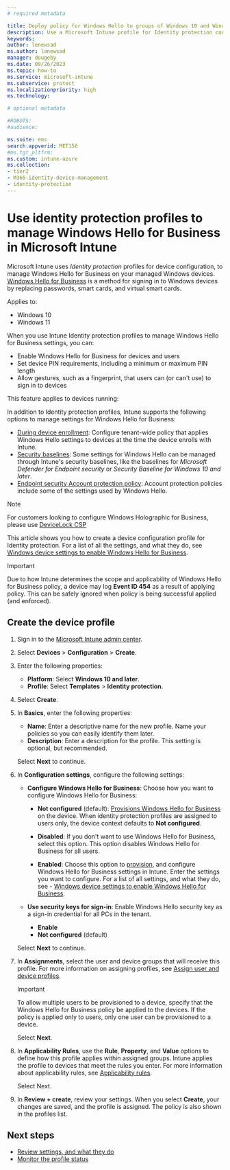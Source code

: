```yaml
---
# required metadata

title: Deploy policy for Windows Hello to groups of Windows 10 and Windows 11 devices in Microsoft Intune
description: Use a Microsoft Intune profile for Identity protection configure Windows Hello for Business on Windows devices.
keywords:
author: lenewsad
ms.author: lanewsad
manager: dougeby
ms.date: 09/26/2023
ms.topic: how-to
ms.service: microsoft-intune
ms.subservice: protect
ms.localizationpriority: high
ms.technology:

# optional metadata

#ROBOTS:
#audience:

ms.suite: ems
search.appverid: MET150
#ms.tgt_pltfrm:
ms.custom: intune-azure
ms.collection:
- tier2
- M365-identity-device-management
- identity-protection
---
```


# Use identity protection profiles to manage Windows Hello for Business in Microsoft Intune

Microsoft Intune uses *Identity protection* profiles for device configuration, to manage Windows Hello for Business on your managed Windows devices.   [Windows Hello for Business](/windows/security/identity-protection/hello-for-business/hello-overview) is a method for signing in to Windows devices by replacing passwords, smart cards, and virtual smart cards.

Applies to:

- Windows 10
- Windows 11

When you use Intune Identity protection profiles to manage Windows Hello for Business settings, you can:

- Enable Windows Hello for Business for devices and users
- Set device PIN requirements, including a minimum or maximum PIN length
- Allow gestures, such as a fingerprint, that users can (or can't use) to sign in to devices

This feature applies to devices running:

In addition to Identity protection profiles, Intune supports the following options to manage settings for Windows Hello for Business:

- [During device enrollment](../protect/windows-hello.md): Configure tenant-wide policy that applies Windows Hello settings to devices at the time the device enrolls with Intune.
- [Security baselines](../protect/security-baselines.md): Some settings for Windows Hello can be managed through Intune's security baselines, like the baselines for *Microsoft Defender for Endpoint security* or *Security Baseline for Windows 10 and later*.
- [Endpoint security Account protection policy](../protect/endpoint-security-account-protection-policy.md): Account protection policies include some of the settings used by Windows Hello.

> [!NOTE]
> For customers looking to configure Windows Holographic for Business, please use [DeviceLock CSP](/windows/client-management/mdm/policy-csp-devicelock)

This article shows you how to create a device configuration profile for Identity protection. For a list of all the settings, and what they do, see [Windows device settings to enable Windows Hello for Business](identity-protection-windows-settings.md).

> [!IMPORTANT]
> Due to how Intune determines the scope and applicability of Windows Hello for Business policy, a device may log **Event ID 454** as a result of applying policy. This can be safely ignored when policy is being successful applied (and enforced).

## Create the device profile

1. Sign in to the [Microsoft Intune admin center](https://go.microsoft.com/fwlink/?linkid=2109431).

2. Select **Devices** > **Configuration** > **Create**.

3. Enter the following properties:

   - **Platform**: Select **Windows 10 and later**.
   - **Profile**: Select **Templates** > **Identity protection**.

4. Select **Create**.

5. In **Basics**, enter the following properties:

   - **Name**: Enter a descriptive name for the new profile. Name your policies so you can easily identify them later.
   - **Description**: Enter a description for the profile. This setting is optional, but recommended.

   Select **Next** to continue.

6. In **Configuration settings**, configure the following settings:

   - **Configure Windows Hello for Business**: Choose how you want to configure Windows Hello for Business:

     - **Not configured** (default): [Provisions Windows Hello for Business](/windows/security/identity-protection/hello-for-business/hello-how-it-works-provisioning) on the device. When identity protection profiles are assigned to users only, the device context defaults to **Not configured**.

     - **Disabled**: If you don't want to use Windows Hello for Business, select this option. This option disables Windows Hello for Business for all users.

     - **Enabled**: Choose this option to [provision](/windows/security/identity-protection/hello-for-business/hello-how-it-works-provisioning), and configure Windows Hello for Business settings in Intune. Enter the settings you want to configure. For a list of all settings, and what they do, see - [Windows device settings to enable Windows Hello for Business](identity-protection-windows-settings.md).

   - **Use security keys for sign-in**: Enable Windows Hello security key as a sign-in credential for all PCs in the tenant.

     - **Enable**
     - **Not configured**  (default)

   Select **Next** to continue.

7. In **Assignments**, select the user and device groups that will receive this profile. For more information on assigning profiles, see [Assign user and device profiles](../configuration/device-profile-assign.md).

   > [!IMPORTANT]
   > To allow multiple users to be provisioned to a device, specify that the Windows Hello for Business policy be applied to the devices. If the policy is applied only to users, only one user can be provisioned to a device.

   Select **Next**.

8. In **Applicability Rules**, use the **Rule**, **Property**, and **Value** options to define how this profile applies within assigned groups. Intune applies the profile to devices that meet the rules you enter. For more information about applicability rules, see [Applicability rules](../configuration/device-profile-create.md).

   Select Next.

9. In **Review + create**, review your settings. When you select **Create**, your changes are saved, and the profile is assigned. The policy is also shown in the profiles list.

## Next steps

- [Review settings, and what they do](identity-protection-windows-settings.md)
- [Monitor the profile status](../configuration/device-profile-monitor.md)
